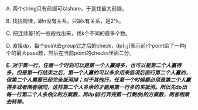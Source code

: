 A. 两个string只有前缀可以share，于是找最大前缀。

B. 找找规律，跟n没有关系，只跟k有关系，是2^k。

C. 把连续差1的一些段找出来，找k个不同的最多个数。

D. 直接dp，每个point去group它之后的check，dp[i,j]表示前i个point给了一种j个的最大pass数，然后在当前point的checks里面二分。

***E. 对于第一行，任意一个时刻可以是第一个人赢得多，也可以是第二个人赢得多，但是第一行结束之后，第一个人赢的可以多余用来抵消后面行第二个人赢的，但第二个人需要已经完全抵消掉；对于其他行，任意一个时候都必须是第二个人赢得多或者两者相同，这样第二个人多余的才能用第一行多的来抵消。所以先dp出每一行第二个人多余j2的方案数，再dp前i行弄完第一行剩余j的方案数，两者相乘去转移。*** 
